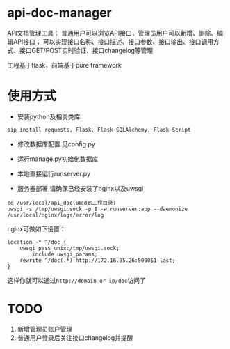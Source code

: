 api-doc-manager
===============
API文档管理工具：
普通用户可以浏览API接口，管理员用户可以新增、删除、编辑API接口；
可以实现接口名称、接口描述、接口参数、接口输出、接口调用方式、接口GET/POST实时验证、接口changelog等管理

工程基于flask，前端基于pure framework

使用方式
===============
- 安装python及相关类库
```python
pip install requests, Flask, Flask-SQLAlchemy, Flask-Script
```

- 修改数据库配置
见config.py

- 运行manage.py初始化数据库

- 本地直接运行runserver.py

- 服务器部署
请确保已经安装了nginx以及uwsgi
```
cd /usr/local/api_doc(请cd到工程目录)
uwsgi -s /tmp/uwsgi.sock -p 8 -w runserver:app --daemonize /usr/local/nginx/logs/error/log
```

nginx可做如下设置：
```
location ~* ^/doc {
	uwsgi_pass unix:/tmp/uwsgi.sock;
    	include uwsgi_params;
	rewrite ^/doc(.*) http://172.16.95.26:5000$1 last;
}
```

这样你就可以通过`http://domain or ip/doc`访问了

TODO
===============
1. 新增管理员账户管理
2. 普通用户登录后关注接口changelog并提醒
